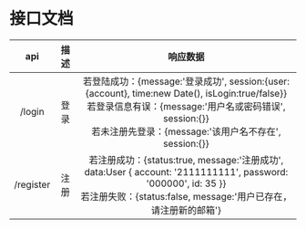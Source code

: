 # 接口文档
|api|描述|响应数据|
|:--:|:--:|:--:|
|/login|登录|若登陆成功：{message:'登录成功', session:{user:{account}, time:new Date(), isLogin:true/false}}<br>若登录信息有误：{message:'用户名或密码错误', session:{}}<br>若未注册先登录：{message:'该用户名不存在', session:{}}
|/register|注册|若注册成功：{status:true, message:'注册成功', data:User { account: '2111111111', password: '000000', id: 35 }}<br>若注册失败：{status:false, message:'用户已存在，请注册新的邮箱'}